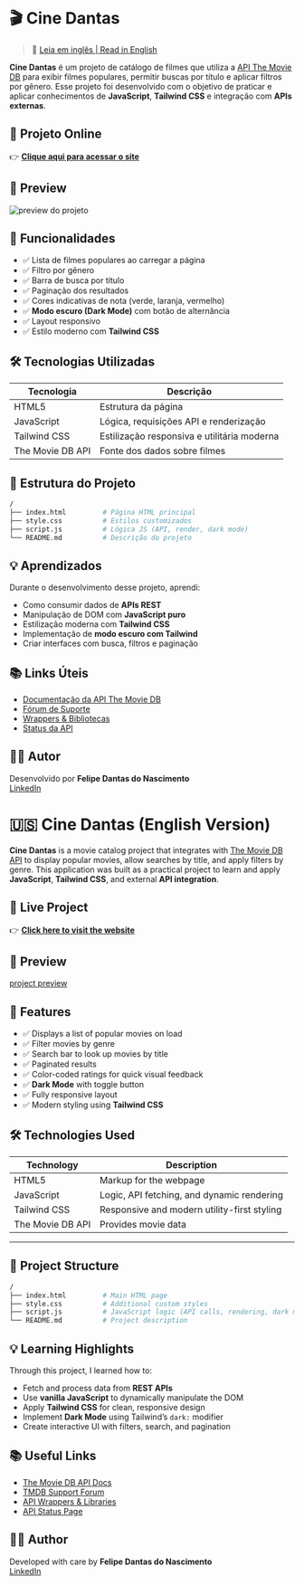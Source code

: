 
# 🎬 Cine Dantas

> 📘 [Leia em inglês | Read in English](#-cine-dantas-english-version)

**Cine Dantas** é um projeto de catálogo de filmes que utiliza a [API The Movie DB](https://www.themoviedb.org/) para exibir filmes populares, permitir buscas por título e aplicar filtros por gênero. Esse projeto foi desenvolvido com o objetivo de praticar e aplicar conhecimentos de **JavaScript**, **Tailwind CSS** e integração com **APIs externas**.

## 🔗 Projeto Online

👉 [**Clique aqui para acessar o site**](https://cine-dantas.vercel.app)  

## 📸 Preview

![preview do projeto](![image](https://github.com/user-attachments/assets/4a788bd8-4407-4c08-b43a-c38073972bac))

## 🚀 Funcionalidades

- ✅ Lista de filmes populares ao carregar a página
- ✅ Filtro por gênero
- ✅ Barra de busca por título
- ✅ Paginação dos resultados
- ✅ Cores indicativas de nota (verde, laranja, vermelho)
- ✅ **Modo escuro (Dark Mode)** com botão de alternância
- ✅ Layout responsivo
- ✅ Estilo moderno com **Tailwind CSS**

## 🛠️ Tecnologias Utilizadas

| Tecnologia        | Descrição                                    |
|------------------|----------------------------------------------|
| HTML5            | Estrutura da página                          |
| JavaScript       | Lógica, requisições API e renderização       |
| Tailwind CSS     | Estilização responsiva e utilitária moderna  |
| The Movie DB API | Fonte dos dados sobre filmes                 |

## 📁 Estrutura do Projeto

```bash
/
├── index.html         # Página HTML principal
├── style.css          # Estilos customizados
├── script.js          # Lógica JS (API, render, dark mode)
└── README.md          # Descrição do projeto
```

## 💡 Aprendizados

Durante o desenvolvimento desse projeto, aprendi:

- Como consumir dados de **APIs REST**
- Manipulação de DOM com **JavaScript puro**
- Estilização moderna com **Tailwind CSS**
- Implementação de **modo escuro com Tailwind**
- Criar interfaces com busca, filtros e paginação

## 📚 Links Úteis

- [Documentação da API The Movie DB](https://developers.themoviedb.org/3/getting-started/introduction)
- [Fórum de Suporte](https://www.themoviedb.org/talk/category/5047958519c29526b50017d6)
- [Wrappers & Bibliotecas](https://www.themoviedb.org/documentation/api/wrappers-libraries)
- [Status da API](https://status.themoviedb.org)

## 👨‍💻 Autor

Desenvolvido por **Felipe Dantas do Nascimento**  
[LinkedIn](https://www.linkedin.com/in/contatofelipedantas/)

# 🇺🇸 Cine Dantas (English Version)

**Cine Dantas** is a movie catalog project that integrates with [The Movie DB API](https://www.themoviedb.org/) to display popular movies, allow searches by title, and apply filters by genre. This application was built as a practical project to learn and apply **JavaScript**, **Tailwind CSS**, and external **API integration**.


## 🔗 Live Project

👉 [**Click here to visit the website**](https://cine-dantas.vercel.app)  


## 📸 Preview

[project preview](![image](https://github.com/user-attachments/assets/edaa7dba-3851-4593-a5c4-a1356e6b376d))


## 🚀 Features

- ✅ Displays a list of popular movies on load
- ✅ Filter movies by genre
- ✅ Search bar to look up movies by title
- ✅ Paginated results
- ✅ Color-coded ratings for quick visual feedback
- ✅ **Dark Mode** with toggle button
- ✅ Fully responsive layout
- ✅ Modern styling using **Tailwind CSS**


## 🛠️ Technologies Used

| Technology        | Description                                 |
|------------------|---------------------------------------------|
| HTML5            | Markup for the webpage                      |
| JavaScript       | Logic, API fetching, and dynamic rendering  |
| Tailwind CSS     | Responsive and modern utility-first styling |
| The Movie DB API | Provides movie data                         |

---

## 📁 Project Structure

```bash
/
├── index.html         # Main HTML page
├── style.css          # Additional custom styles
├── script.js          # JavaScript logic (API calls, rendering, dark mode)
└── README.md          # Project description
```



## 💡 Learning Highlights

Through this project, I learned how to:

- Fetch and process data from **REST APIs**
- Use **vanilla JavaScript** to dynamically manipulate the DOM
- Apply **Tailwind CSS** for clean, responsive design
- Implement **Dark Mode** using Tailwind’s `dark:` modifier
- Create interactive UI with filters, search, and pagination


## 📚 Useful Links

- [The Movie DB API Docs](https://developers.themoviedb.org/3/getting-started/introduction)
- [TMDB Support Forum](https://www.themoviedb.org/talk/category/5047958519c29526b50017d6)
- [API Wrappers & Libraries](https://www.themoviedb.org/documentation/api/wrappers-libraries)
- [API Status Page](https://status.themoviedb.org)



## 👨‍💻 Author

Developed with care by **Felipe Dantas do Nascimento**  
[LinkedIn](https://www.linkedin.com/in/contatofelipedantas/)
